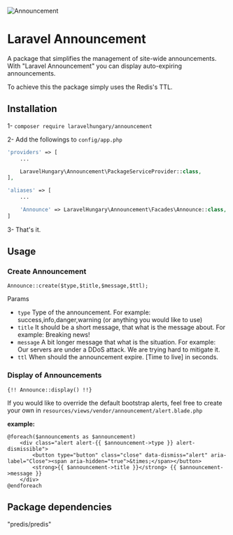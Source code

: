 ![Announcement](http://demo.hocza.com/github/laravel-announcement/laravel-announcement.png)
# Laravel Announcement

A package that simplifies the management of site-wide announcements. With "Laravel Announcement" you can display auto-expiring announcements.

To achieve this the package simply uses the Redis's TTL.

## Installation

1- `composer require laravelhungary/announcement`

2- Add the followings to `config/app.php`

```php
'providers' => [
    ...

    LaravelHungary\Announcement\PackageServiceProvider::class,
],

'aliases' => [
    ...

    'Announce' => LaravelHungary\Announcement\Facades\Announce::class,
]
```
3- That's it.

## Usage

### Create Announcement
`Announce::create($type,$title,$message,$ttl);`

Params
* `type` Type of the announcement. For example: success,info,danger,warning (or anything you would like to use)
* `title` It should be a short message, that what is the message about. For example: Breaking news!
* `message` A bit longer message that what is the situation. For example: Our servers are under a DDoS attack. We are trying hard to mitigate it.
* `ttl` When should the announcement expire. [Time to live] in seconds.

### Display of Announcements
`{!! Announce::display() !!}`

If you would like to override the default bootstrap alerts, feel free to create your own in `resources/views/vendor/announcement/alert.blade.php`

**example:**

```blade
@foreach($announcements as $announcement)
    <div class="alert alert-{{ $announcement->type }} alert-dismissible">
        <button type="button" class="close" data-dismiss="alert" aria-label="Close"><span aria-hidden="true">&times;</span></button>
        <strong>{{ $announcement->title }}</strong> {{ $announcement->message }}
    </div>
@endforeach
```

## Package dependencies

"predis/predis"
